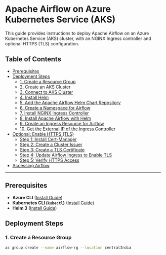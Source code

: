 # Apache Airflow on Azure Kubernetes Service (AKS)

This guide provides instructions to deploy Apache Airflow on an Azure Kubernetes Service (AKS) cluster, with an NGINX Ingress controller and optional HTTPS (TLS) configuration.

## Table of Contents
- [Prerequisites](#prerequisites)
- [Deployment Steps](#deployment-steps)
  - [1. Create a Resource Group](#1-create-a-resource-group)
  - [2. Create an AKS Cluster](#2-create-an-aks-cluster)
  - [3. Connect to AKS Cluster](#3-connect-to-aks-cluster)
  - [4. Install Helm](#4-install-helm)
  - [5. Add the Apache Airflow Helm Chart Repository](#5-add-the-apache-airflow-helm-chart-repository)
  - [6. Create a Namespace for Airflow](#6-create-a-namespace-for-airflow)
  - [7. Install NGINX Ingress Controller](#7-install-nginx-ingress-controller)
  - [8. Install Apache Airflow with Helm](#8-install-apache-airflow-with-helm)
  - [9. Create an Ingress Resource for Airflow](#9-create-an-ingress-resource-for-airflow)
  - [10. Get the External IP of the Ingress Controller](#10-get-the-external-ip-of-the-ingress-controller)
- [Optional: Enable HTTPS (TLS)](#optional-enable-https-tls)
  - [Step 1: Install Cert-Manager](#step-1-install-cert-manager)
  - [Step 2: Create a Cluster Issuer](#step-2-create-a-cluster-issuer)
  - [Step 3: Create a TLS Certificate](#step-3-create-a-tls-certificate)
  - [Step 4: Update Airflow Ingress to Enable TLS](#step-4-update-airflow-ingress-to-enable-tls)
  - [Step 5: Verify HTTPS Access](#step-5-verify-https-access)
- [Accessing Airflow](#accessing-airflow)

---

## Prerequisites
- **Azure CLI** ([Install Guide](https://docs.microsoft.com/en-us/cli/azure/install-azure-cli))
- **Kubernetes CLI (`kubectl`)** ([Install Guide](https://kubernetes.io/docs/tasks/tools/))
- **Helm 3** ([Install Guide](https://helm.sh/docs/intro/install/))

## Deployment Steps

### 1. Create a Resource Group

```bash
az group create --name airflow-rg --location centralIndia
